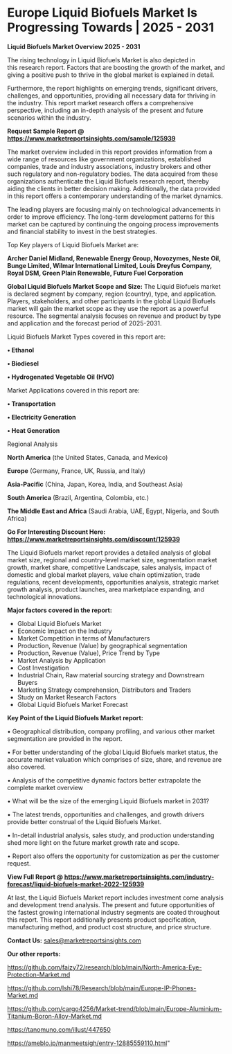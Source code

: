 # Europe Liquid Biofuels Market Is Progressing Towards | 2025 - 2031

<Strong> Liquid Biofuels Market Overview 2025 - 2031</strong>

The rising technology in Liquid Biofuels Market is also depicted in this research report. Factors that are boosting the growth of the market, and giving a positive push to thrive in the global market is explained in detail.

Furthermore, the report highlights on emerging trends, significant drivers, challenges, and opportunities, providing all necessary data for thriving in the industry. This report market research offers a comprehensive perspective, including an in-depth analysis of the present and future scenarios within the industry.

<strong>Request Sample Report @ <a href=https://www.marketreportsinsights.com/sample/125939>https://www.marketreportsinsights.com/sample/125939</a></strong>

The market overview included in this report provides information from a wide range of resources like government organizations, established companies, trade and industry associations, industry brokers and other such regulatory and non-regulatory bodies. The data acquired from these organizations authenticate the Liquid Biofuels research report, thereby aiding the clients in better decision making. Additionally, the data provided in this report offers a contemporary understanding of the market dynamics.

The leading players are focusing mainly on technological advancements in order to improve efficiency. The long-term development patterns for this market can be captured by continuing the ongoing process improvements and financial stability to invest in the best strategies.

Top Key players of Liquid Biofuels Market are:

<strong>Archer Daniel Midland, Renewable Energy Group, Novozymes, Neste Oil, Bunge Limited, Wilmar International Limited, Louis Dreyfus Company, Royal DSM, Green Plain Renewable, Future Fuel Corporation</strong>

<strong><b>Global Liquid Biofuels Market Scope and Size:</b></strong>
The Liquid Biofuels market is declared segment by company, region (country), type, and application. Players, stakeholders, and other participants in the global Liquid Biofuels market will gain the market scope as they use the report as a powerful resource. The segmental analysis focuses on revenue and product by type and application and the forecast period of 2025-2031.

Liquid Biofuels Market Types covered in this report are:

<strong>• Ethanol

• Biodiesel

• Hydrogenated Vegetable Oil (HVO)</strong>

Market Applications covered in this report are:

<strong>• Transportation

• Electricity Generation

• Heat Generation</strong> 

Regional Analysis

<strong>North America</strong> (the United States, Canada, and Mexico)

<strong>Europe</strong> (Germany, France, UK, Russia, and Italy)

<strong>Asia-Pacific</strong> (China, Japan, Korea, India, and Southeast Asia)

<strong>South America</strong> (Brazil, Argentina, Colombia, etc.)

<strong>The Middle East and Africa</strong> (Saudi Arabia, UAE, Egypt, Nigeria, and South Africa)

<strong>Go For Interesting Discount Here: <a href=https://www.marketreportsinsights.com/discount/125939>https://www.marketreportsinsights.com/discount/125939</a></strong>

The Liquid Biofuels market report provides a detailed analysis of global market size, regional and country-level market size, segmentation market growth, market share, competitive Landscape, sales analysis, impact of domestic and global market players, value chain optimization, trade regulations, recent developments, opportunities analysis, strategic market growth analysis, product launches, area marketplace expanding, and technological innovations.

<strong><b>Major factors covered in the report:</b></strong>
<ul>
  <li>Global Liquid Biofuels Market </li>
  <li>Economic Impact on the Industry</li>
  <li>Market Competition in terms of Manufacturers</li>
  <li>Production, Revenue (Value) by geographical segmentation</li>
  <li>Production, Revenue (Value), Price Trend by Type</li>
  <li>Market Analysis by Application</li>
  <li>Cost Investigation</li>
  <li>Industrial Chain, Raw material sourcing strategy and Downstream Buyers</li>
  <li>Marketing Strategy comprehension, Distributors and Traders</li>
  <li>Study on Market Research Factors</li>
  <li>Global Liquid Biofuels Market Forecast</li>
</ul>

<strong><b>Key Point of the Liquid Biofuels Market report:</b></strong>

• Geographical distribution, company profiling, and various other market segmentation are provided in the report.

• For better understanding of the global Liquid Biofuels market status, the accurate market valuation which comprises of size, share, and revenue are also covered.

• Analysis of the competitive dynamic factors better extrapolate the complete market overview

• What will be the size of the emerging Liquid Biofuels market in 2031?

• The latest trends, opportunities and challenges, and growth drivers provide better construal of the Liquid Biofuels Market.

• In-detail industrial analysis, sales study, and production understanding shed more light on the future market growth rate and scope.

• Report also offers the opportunity for customization as per the customer request.

<strong><b>View Full Report @ <a href=https://www.marketreportsinsights.com/industry-forecast/liquid-biofuels-market-2022-125939>https://www.marketreportsinsights.com/industry-forecast/liquid-biofuels-market-2022-125939</a></b></strong>


At last, the Liquid Biofuels Market report includes investment come analysis and development trend analysis. The present and future opportunities of the fastest growing international industry segments are coated throughout this report. This report additionally presents product specification, manufacturing method, and product cost structure, and price structure.

<strong>Contact Us:</strong>
sales@marketreportsinsights.com

<strong>Our other reports:</strong>

<a href=https://github.com/faizy72/research/blob/main/North-America-Eye-Protection-Market.md>https://github.com/faizy72/research/blob/main/North-America-Eye-Protection-Market.md</a>

<a href=https://github.com/Ishi78/Research/blob/main/Europe-IP-Phones-Market.md>https://github.com/Ishi78/Research/blob/main/Europe-IP-Phones-Market.md</a>

<a href=https://github.com/cargo4256/Market-trend/blob/main/Europe-Aluminium-Titanium-Boron-Alloy-Market.md>https://github.com/cargo4256/Market-trend/blob/main/Europe-Aluminium-Titanium-Boron-Alloy-Market.md</a>

<a href=https://tanomuno.com/illust/447650>https://tanomuno.com/illust/447650</a>

<a href=https://ameblo.jp/manmeetsigh/entry-12885559110.html>https://ameblo.jp/manmeetsigh/entry-12885559110.html</a>"
